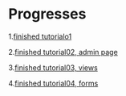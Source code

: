 Progresses
======


1.[finished tutorialo1](https://docs.djangoproject.com/en/1.5/intro/tutorial01/)

2.[finished tutorial02, admin page](https://docs.djangoproject.com/en/1.5/intro/tutorial02/)

3.[finished tutorial03, views](https://docs.djangoproject.com/en/1.5/intro/tutorial03/)

4.[finished tutorial04, forms](https://docs.djangoproject.com/en/1.5/intro/tutorial04/)




